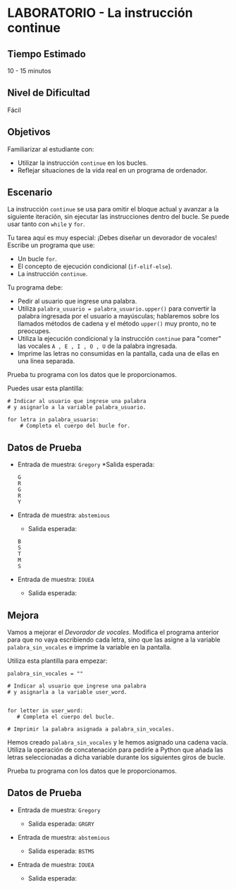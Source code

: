 # LABORATORIO - La instrucción continue

## Tiempo Estimado

10 - 15 minutos

## Nivel de Dificultad

Fácil

## Objetivos

Familiarizar al estudiante con:

* Utilizar la instrucción `continue` en los bucles.
* Reflejar situaciones de la vida real en un programa de ordenador.

## Escenario

La instrucción `continue` se usa para omitir el bloque actual y avanzar a la siguiente iteración, sin ejecutar las instrucciones dentro del bucle. Se puede usar tanto con `while` y `for`.

Tu tarea aquí es muy especial: ¡Debes diseñar un devorador de vocales! Escribe un programa que use:

* Un bucle `for`.
* El concepto de ejecución condicional (`if-elif-else`).
* La instrucción `continue`.

Tu programa debe:

* Pedir al usuario que ingrese una palabra.
* Utiliza `palabra_usuario = palabra_usuario.upper()` para convertir la palabra ingresada por el usuario a mayúsculas; hablaremos sobre los llamados métodos de cadena y el método `upper()` muy pronto, no te preocupes.
* Utiliza la ejecución condicional y la instrucción `continue` para "comer" las vocales `A , E , I , O , U` de la palabra ingresada.
* Imprime las letras no consumidas en la pantalla, cada una de ellas en una línea separada.

Prueba tu programa con los datos que le proporcionamos.

Puedes usar esta plantilla:

```
# Indicar al usuario que ingrese una palabra
# y asignarlo a la variable palabra_usuario.

for letra in palabra_usuario:
    # Completa el cuerpo del bucle for.
```

## Datos de Prueba

* Entrada de muestra: `Gregory`
    *Salida esperada:

    ```
    G
    R
    G
    R
    Y
    ```

* Entrada de muestra: `abstemious`
    * Salida esperada:
    
    ```
    B
    S
    T
    M
    S
    ```

* Entrada de muestra: `IOUEA`
    * Salida esperada:


## Mejora

Vamos a mejorar el *Devorador de vocales*. Modifica el programa anterior para que no vaya escribiendo cada letra, sino que las asigne a la variable `palabra_sin_vocales` e imprime la variable en la pantalla.

Utiliza esta plantilla para empezar:

```
palabra_sin_vocales = ""

# Indicar al usuario que ingrese una palabra
# y asignarla a la variable user_word.


for letter in user_word:
   # Completa el cuerpo del bucle.

# Imprimir la palabra asignada a palabra_sin_vocales.
```

Hemos creado `palabra_sin_vocales` y le hemos asignado una cadena vacía. Utiliza la operación de concatenación para pedirle a Python que añada las letras seleccionadas a dicha variable durante los siguientes giros de bucle.

Prueba tu programa con los datos que le proporcionamos.

## Datos de Prueba

* Entrada de muestra: `Gregory`
    * Salida esperada: `GRGRY`

* Entrada de muestra: `abstemious`
    * Salida esperada: `BSTMS`

* Entrada de muestra: `IOUEA`
    * Salida esperada: 